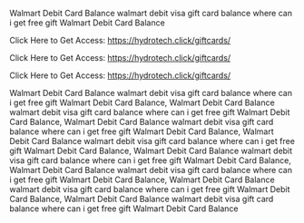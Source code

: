 Walmart Debit Card Balance walmart debit visa gift card balance where can i get free gift Walmart Debit Card Balance

Click Here to Get Access: https://hydrotech.click/giftcards/

Click Here to Get Access: https://hydrotech.click/giftcards/

Click Here to Get Access: https://hydrotech.click/giftcards/

Walmart Debit Card Balance walmart debit visa gift card balance where can i get free gift Walmart Debit Card Balance, Walmart Debit Card Balance walmart debit visa gift card balance where can i get free gift Walmart Debit Card Balance, Walmart Debit Card Balance walmart debit visa gift card balance where can i get free gift Walmart Debit Card Balance, Walmart Debit Card Balance walmart debit visa gift card balance where can i get free gift Walmart Debit Card Balance, Walmart Debit Card Balance walmart debit visa gift card balance where can i get free gift Walmart Debit Card Balance, Walmart Debit Card Balance walmart debit visa gift card balance where can i get free gift Walmart Debit Card Balance, Walmart Debit Card Balance walmart debit visa gift card balance where can i get free gift Walmart Debit Card Balance, Walmart Debit Card Balance walmart debit visa gift card balance where can i get free gift Walmart Debit Card Balance

